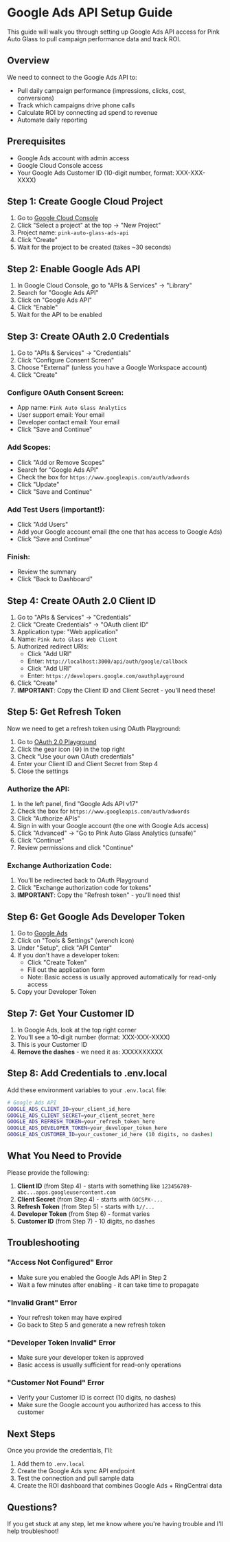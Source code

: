 # Google Ads API Setup Guide

This guide will walk you through setting up Google Ads API access for Pink Auto Glass to pull campaign performance data and track ROI.

## Overview

We need to connect to the Google Ads API to:
- Pull daily campaign performance (impressions, clicks, cost, conversions)
- Track which campaigns drive phone calls
- Calculate ROI by connecting ad spend to revenue
- Automate daily reporting

## Prerequisites

- Google Ads account with admin access
- Google Cloud Console access
- Your Google Ads Customer ID (10-digit number, format: XXX-XXX-XXXX)

## Step 1: Create Google Cloud Project

1. Go to [Google Cloud Console](https://console.cloud.google.com/)
2. Click "Select a project" at the top → "New Project"
3. Project name: `pink-auto-glass-ads-api`
4. Click "Create"
5. Wait for the project to be created (takes ~30 seconds)

## Step 2: Enable Google Ads API

1. In Google Cloud Console, go to "APIs & Services" → "Library"
2. Search for "Google Ads API"
3. Click on "Google Ads API"
4. Click "Enable"
5. Wait for the API to be enabled

## Step 3: Create OAuth 2.0 Credentials

1. Go to "APIs & Services" → "Credentials"
2. Click "Configure Consent Screen"
3. Choose "External" (unless you have a Google Workspace account)
4. Click "Create"

### Configure OAuth Consent Screen:
- App name: `Pink Auto Glass Analytics`
- User support email: Your email
- Developer contact email: Your email
- Click "Save and Continue"

### Add Scopes:
- Click "Add or Remove Scopes"
- Search for "Google Ads API"
- Check the box for `https://www.googleapis.com/auth/adwords`
- Click "Update"
- Click "Save and Continue"

### Add Test Users (important!):
- Click "Add Users"
- Add your Google account email (the one that has access to Google Ads)
- Click "Save and Continue"

### Finish:
- Review the summary
- Click "Back to Dashboard"

## Step 4: Create OAuth 2.0 Client ID

1. Go to "APIs & Services" → "Credentials"
2. Click "Create Credentials" → "OAuth client ID"
3. Application type: "Web application"
4. Name: `Pink Auto Glass Web Client`
5. Authorized redirect URIs:
   - Click "Add URI"
   - Enter: `http://localhost:3000/api/auth/google/callback`
   - Click "Add URI"
   - Enter: `https://developers.google.com/oauthplayground`
6. Click "Create"
7. **IMPORTANT**: Copy the Client ID and Client Secret - you'll need these!

## Step 5: Get Refresh Token

Now we need to get a refresh token using OAuth Playground:

1. Go to [OAuth 2.0 Playground](https://developers.google.com/oauthplayground/)
2. Click the gear icon (⚙️) in the top right
3. Check "Use your own OAuth credentials"
4. Enter your Client ID and Client Secret from Step 4
5. Close the settings

### Authorize the API:
1. In the left panel, find "Google Ads API v17"
2. Check the box for `https://www.googleapis.com/auth/adwords`
3. Click "Authorize APIs"
4. Sign in with your Google account (the one with Google Ads access)
5. Click "Advanced" → "Go to Pink Auto Glass Analytics (unsafe)"
6. Click "Continue"
7. Review permissions and click "Continue"

### Exchange Authorization Code:
1. You'll be redirected back to OAuth Playground
2. Click "Exchange authorization code for tokens"
3. **IMPORTANT**: Copy the "Refresh token" - you'll need this!

## Step 6: Get Google Ads Developer Token

1. Go to [Google Ads](https://ads.google.com/)
2. Click on "Tools & Settings" (wrench icon)
3. Under "Setup", click "API Center"
4. If you don't have a developer token:
   - Click "Create Token"
   - Fill out the application form
   - Note: Basic access is usually approved automatically for read-only access
5. Copy your Developer Token

## Step 7: Get Your Customer ID

1. In Google Ads, look at the top right corner
2. You'll see a 10-digit number (format: XXX-XXX-XXXX)
3. This is your Customer ID
4. **Remove the dashes** - we need it as: XXXXXXXXXX

## Step 8: Add Credentials to .env.local

Add these environment variables to your `.env.local` file:

```bash
# Google Ads API
GOOGLE_ADS_CLIENT_ID=your_client_id_here
GOOGLE_ADS_CLIENT_SECRET=your_client_secret_here
GOOGLE_ADS_REFRESH_TOKEN=your_refresh_token_here
GOOGLE_ADS_DEVELOPER_TOKEN=your_developer_token_here
GOOGLE_ADS_CUSTOMER_ID=your_customer_id_here (10 digits, no dashes)
```

## What You Need to Provide

Please provide the following:

1. **Client ID** (from Step 4) - starts with something like `123456789-abc...apps.googleusercontent.com`
2. **Client Secret** (from Step 4) - starts with `GOCSPX-...`
3. **Refresh Token** (from Step 5) - starts with `1//...`
4. **Developer Token** (from Step 6) - format varies
5. **Customer ID** (from Step 7) - 10 digits, no dashes

## Troubleshooting

### "Access Not Configured" Error
- Make sure you enabled the Google Ads API in Step 2
- Wait a few minutes after enabling - it can take time to propagate

### "Invalid Grant" Error
- Your refresh token may have expired
- Go back to Step 5 and generate a new refresh token

### "Developer Token Invalid" Error
- Make sure your developer token is approved
- Basic access is usually sufficient for read-only operations

### "Customer Not Found" Error
- Verify your Customer ID is correct (10 digits, no dashes)
- Make sure the Google account you authorized has access to this customer

## Next Steps

Once you provide the credentials, I'll:
1. Add them to `.env.local`
2. Create the Google Ads sync API endpoint
3. Test the connection and pull sample data
4. Create the ROI dashboard that combines Google Ads + RingCentral data

## Questions?

If you get stuck at any step, let me know where you're having trouble and I'll help troubleshoot!

